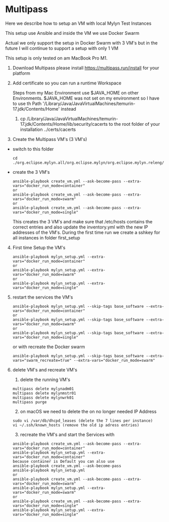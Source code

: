 # Multipass

Here we describe how to setup an VM with local Mylyn Test Instances

This setup use Ansible and inside the VM we use Docker Swarm

Actual we only support the setup in Docker Swarm with 3 VM's but in the
future I will continue to support a setup with only 1 VM

This setup is only tested on am MacBook Pro M1.

1. Download Multipass
   please install https://multipass.run/install for your platform
2. Add certificate so you can run a runtime Workspace
   
   Steps from my Mac Environment use $JAVA_HOME on other Environments.
   $JAVA_HOME was not set on my environment so I have to use th Path '/Library/Java/JavaVirtualMachines/temurin-17.jdk/Contents/Home' instead

   1. cp /Library/Java/JavaVirtualMachines/temurin-17.jdk/Contents/Home/lib/security/cacerts to the root folder of your installation ../certs/cacerts
3. Create the Multipass VM's (3 VM's)
  - switch to this folder
     ```
     cd ./org.eclipse.mylyn.all/org.eclipse.mylyn/org.eclipse.mylyn.releng/multipass/
     ```
  - create the 3 VM's
     ```
     ansible-playbook create_vm.yml --ask-become-pass --extra-vars="docker_run_mode=container"
     or
     ansible-playbook create_vm.yml --ask-become-pass --extra-vars="docker_run_mode=swarm"
     or
     ansible-playbook create_vm.yml --ask-become-pass --extra-vars="docker_run_mode=single"
     ```
     This creates the 3 VM's and make sure that /etc/hosts contains the correct entries
     and also update the inventory.yml with the new IP addresses of the VM's.
     During the first time run we create a sshkey for all instances in folder first_setup
4. First time Setup the VM's
   ```
   ansible-playbook mylyn_setup.yml --extra-vars="docker_run_mode=container"
   or
   ansible-playbook mylyn_setup.yml --extra-vars="docker_run_mode=swarm"
   or
   ansible-playbook mylyn_setup.yml --extra-vars="docker_run_mode=single"
   ```
5. restart the services the VM's 
   ```
   ansible-playbook mylyn_setup.yml --skip-tags base_software --extra-vars="docker_run_mode=container"
   or
   ansible-playbook mylyn_setup.yml --skip-tags base_software --extra-vars="docker_run_mode=swarm"
   or
   ansible-playbook mylyn_setup.yml --skip-tags base_software --extra-vars="docker_run_mode=single"
   ```
   or with recreate the Docker swarm 
   ```
   ansible-playbook mylyn_setup.yml --skip-tags base_software --extra-vars="swarm_recreate=true" --extra-vars="docker_run_mode=swarm"
   ```

6. delete VM's and recreate VM's 
   1. delete the running VM's
   ```
   multipass delete mylynadm01 
   multipass delete mylynmstr01
   multipass delete mylynwrk01
   multipass purge
   ```
   2. on macOS we need to delete the on no longer needed IP Address 
    ```
   sudo vi /var/db/dhcpd_leases (delete the 7 lines per instance)
   vi ~/.ssh/known_hosts (remove the old ip adress entries)
   ```
   3. recreate the VM's and start the Services with
   ```
   ansible-playbook create_vm.yml --ask-become-pass --extra-vars="docker_run_mode=container"
   ansible-playbook mylyn_setup.yml --extra-vars="docker_run_mode=container"
   because container is Default you can also use 
   ansible-playbook create_vm.yml --ask-become-pass
   ansible-playbook mylyn_setup.yml
   or
   ansible-playbook create_vm.yml --ask-become-pass --extra-vars="docker_run_mode=swarm"
   ansible-playbook mylyn_setup.yml --extra-vars="docker_run_mode=swarm"
   or
   ansible-playbook create_vm.yml --ask-become-pass --extra-vars="docker_run_mode=single"
   ansible-playbook mylyn_setup.yml --extra-vars="docker_run_mode=single"
   ```